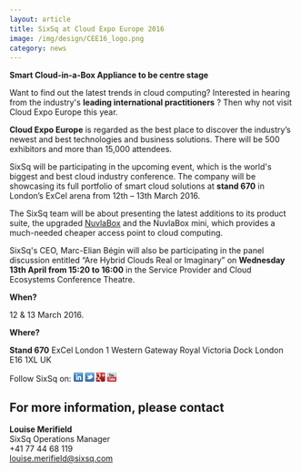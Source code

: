 ```yaml
---
layout: article
title: SixSq at Cloud Expo Europe 2016
image: /img/design/CEE16_logo.png
category: news
---
```


**Smart Cloud-in-a-Box Appliance to be centre stage**

Want to find out the latest trends in cloud computing? Interested in hearing from the industry's **leading international practitioners** ? Then why not visit Cloud Expo Europe this year.

**Cloud Expo Europe** is regarded as the best place to discover the industry’s newest and best technologies and business solutions. There will be 500 exhibitors and more than 15,000 attendees. 

SixSq will be participating in the upcoming event, which is the world's biggest and best cloud industry conference. The company will be showcasing its full portfolio of smart cloud solutions at **stand 670** in London’s ExCel arena from 12th – 13th March 2016. 

The SixSq team will be about presenting the latest additions to its product suite, the upgraded [NuvlaBox](http://sixsq.com/products/nuvlabox/) and the NuvlaBox mini, which provides a much-needed cheaper access point to cloud computing. 

SixSq's CEO, Marc-Elian Bégin will also be participating in the panel discussion entitled “Are Hybrid Clouds Real or Imaginary” on **Wednesday 13th April from 15:20 to 16:00** in the Service Provider and Cloud Ecosystems Conference Theatre. 

**When?**

12 & 13 March 2016.

**Where?**

**Stand 670**
ExCel London
1 Western Gateway
Royal Victoria Dock
London
E16 1XL
UK


Follow SixSq on:
<a href="http://linkedin.com/company/sixsq"><img src="/img/design/linkedin_small.png" alt="LinkedIn" width="16" /></a> <a href="http://twitter.com/@sixsq"><img src="/img/design/twitter_small.png" alt="Twitter" width="16" /></a> <a href="http://plus.google.com/+sixsq"><img src="/img/design/google_plus_small.png" alt="Google+" width="16" /></a> <a href="https://www.youtube.com/channel/UCGYw3n7c-QsDtsVH32By1-g"><img src="/img/design/youtube_small.png" alt="Youtube" width="16"/></a>

For more information, please contact
----

**Louise Merifield**  
SixSq Operations Manager  
+41 77 44 68 119  
[louise.merifield@sixsq.com](mailto:louise.merifield@sixsq.com)

